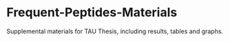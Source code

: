 # Frequent-Peptides-Materials
Supplemental materials for TAU Thesis, including results, tables and graphs.
